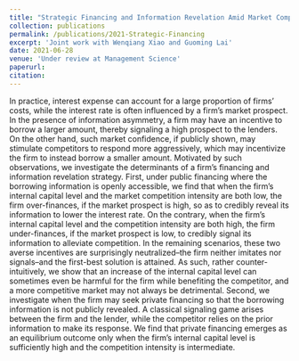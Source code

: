 ```yaml
---
title: "Strategic Financing and Information Revelation Amid Market Competition"
collection: publications
permalink: /publications/2021-Strategic-Financing
excerpt: 'Joint work with Wenqiang Xiao and Guoming Lai'
date: 2021-06-28
venue: 'Under review at Management Science'
paperurl: 
citation: 
---
```

In practice, interest expense can account for a large proportion of firms’ costs, while the
interest rate is often influenced by a firm’s market prospect. In the presence of information
asymmetry, a firm may have an incentive to borrow a larger amount, thereby signaling a high
prospect to the lenders. On the other hand, such market confidence, if publicly shown, may
stimulate competitors to respond more aggressively, which may incentivize the firm to instead
borrow a smaller amount. Motivated by such observations, we investigate the determinants
of a firm’s financing and information revelation strategy. First, under public financing where
the borrowing information is openly accessible, we find that when the firm’s internal capital
level and the market competition intensity are both low, the firm over-finances, if the market
prospect is high, so as to credibly reveal its information to lower the interest rate. On the
contrary, when the firm’s internal capital level and the competition intensity are both high,
the firm under-finances, if the market prospect is low, to credibly signal its information to
alleviate competition. In the remaining scenarios, these two averse incentives are surprisingly
neutralized–the firm neither imitates nor signals–and the first-best solution is attained. As such,
rather counter-intuitively, we show that an increase of the internal capital level can sometimes
even be harmful for the firm while benefiting the competitor, and a more competitive market
may not always be detrimental. Second, we investigate when the firm may seek private financing
so that the borrowing information is not publicly revealed. A classical signaling game arises
between the firm and the lender, while the competitor relies on the prior information to make
its response. We find that private financing emerges as an equilibrium outcome only when the
firm’s internal capital level is sufficiently high and the competition intensity is intermediate.

